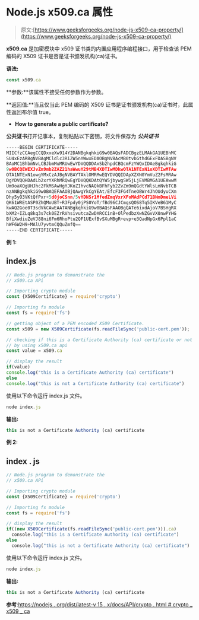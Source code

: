 # Node.js x509.ca 属性

> 原文:[https://www.geeksforgeeks.org/node-js-x509-ca-property/](https://www.geeksforgeeks.org/node-js-x509-ca-property/)

**x509.ca** 是加密模块中 x509 证书类的内置应用程序编程接口，用于检查该 PEM 编码的 X509 证书是否是证书颁发机构(ca)证书。

**语法:**

```js
const x509.ca
```

**参数:**该属性不接受任何参数作为参数。

**返回值:**当且仅当此 PEM 编码的 X509 证书是证书颁发机构(ca)证书时，此属性返回布尔值 true。

*   **How to generate a public certificate?**

**公共证书**打开记事本，复制粘贴以下密钥，将文件保存为 ***公共证书***

```js
-----BEGIN CERTIFICATE-----
MIICfzCCAegCCQDxxeXw914Y2DANBgkqhkiG9w0BAQsFADCBgzELMAkGA1UEBhMC
SU4xEzARBgNVBAgMCldlc3RiZW5nYWwxEDAOBgNVBAcMB0tvbGthdGExFDASBgNV
BAoMC1BhbmNvLCBJbmMuMRUwEwYDVQQDDAxSb2hpdCBQcmFzYWQxIDAeBgkqhkiG
9w0BCQEWEXJvZm9mb2ZAZ21haWwuY29tMB4XDTIwMDkwOTA1NTExN1oXDTIwMTAw
OTA1NTExN1owgYMxCzAJBgNVBAYTAklOMRMwEQYDVQQIDApXZXN0YmVuZ2FsMRAw
DgYDVQQHDAdLb2xrYXRhMRQwEgYDVQQKDAtQYW5jbywgSW5jLjEVMBMGA1UEAwwM
Um9oaXQgUHJhc2FkMSAwHgYJKoZIhvcNAQkBFhFyb2ZvZm9mQGdtYWlsLmNvbTCB
nzANBgkqhkiG9w0BAQEFAAOBjQAwgYkCgYEAt/EfcF3FG4TneOBWr4JhOUdyuCXm
Dhy5yO3VKtQfPxr+5d0joCSnn/5vYDNSr1MfedZmqVxrXFoMAdPCd71BNmDmeLVi
QK61WREtASP0ZhQMoUBT+R3Fpdy0jPS0YoT/fBd96CJCmgsQOS8Tq5IKVeB61MyC
kwAQ2Goe0T3sdVkCAwEAATANBgkqhkiG9w0BAQsFAAOBgQATe6ixdAjoV7BSHgRX
bXM2+IZLq8kq3s7ck0EZrRVhsivutcaZwDXRCCinB+OlPedbzXwNZGvVX0nwPYHG
BfiXwdiuZeVJ88ni6Fm6RhoPtu2QF1UExfBvSXuMBgR+evp+e3QadNpGx6Ppl1aC
hWF6W2H9+MAlU7yvtmCQQuZmfQ==
-----END CERTIFICATE-----
```

**例 1:**

## index.js

```js
// Node.js program to demonstrate the  
// x509.ca APi

// Importing crypto module
const {X509Certificate} = require('crypto')

// Importing fs module
const fs = require('fs')

// getting object of a PEM encoded X509 Certificate. 
const x509 = new X509Certificate(fs.readFileSync('public-cert.pem'));

// checking if this is a Certificate Authority (ca) certificate or not
// by using x509.ca api
const value = x509.ca

// display the result
if(value)
console.log("this is a Certificate Authority (ca) certificate")
else
console.log("this is not a Certificate Authority (ca) certificate")
```

使用以下命令运行 index.js 文件。

```js
node index.js
```

**输出:**

```js
this is not a Certificate Authority (ca) certificate
```

**例 2:**

## index . js

```js
// Node.js program to demonstrate the  
// x509.ca APi

// Importing crypto module
const {X509Certificate} = require('crypto')

// Importing fs module
const fs = require('fs')

// display the result
if((new X509Certificate(fs.readFileSync('public-cert.pem'))).ca)
  console.log("this is a Certificate Authority (ca) certificate")
else
  console.log("this is not a Certificate Authority (ca) certificate")
```

使用以下命令运行 index.js 文件。

```js
node index.js
```

**输出:**

```js
this is not a Certificate Authority (ca) certificate
```

**参考**:[https://nodejs . org/dist/latest-v 15 . x/docs/API/crypto . html # crypto _ x509 _ ca](https://nodejs.org/dist/latest-v15.x/docs/api/crypto.html#crypto_x509_ca)